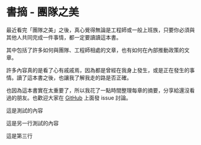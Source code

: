 # 書摘 - 團隊之美

最近看完「團隊之美」之後，真心覺得無論是工程師或一般上班族，只要你必須與其他人共同完成一件事情，都一定要讀讀這本書。

其中包括了許多如何與團隊、工程師相處的文章，也有如何在內部推動政策的文章。

許多內容真的是看了心有戚戚焉，因為都是曾經在我身上發生，或是正在發生的事情。讀了這本書之後，也讓我了解我走的路是否正確。

也因為這本書實在太重要了，所以我花了一點時間整理每章的摘要，分享給還沒看過的朋友。也歡迎大家在 [GitHub](https://github.com/kewang/digest-beautiful-teams) 上面發 issue 討論。

這是測試的內容

這是另一行測試的內容

這是第三行
